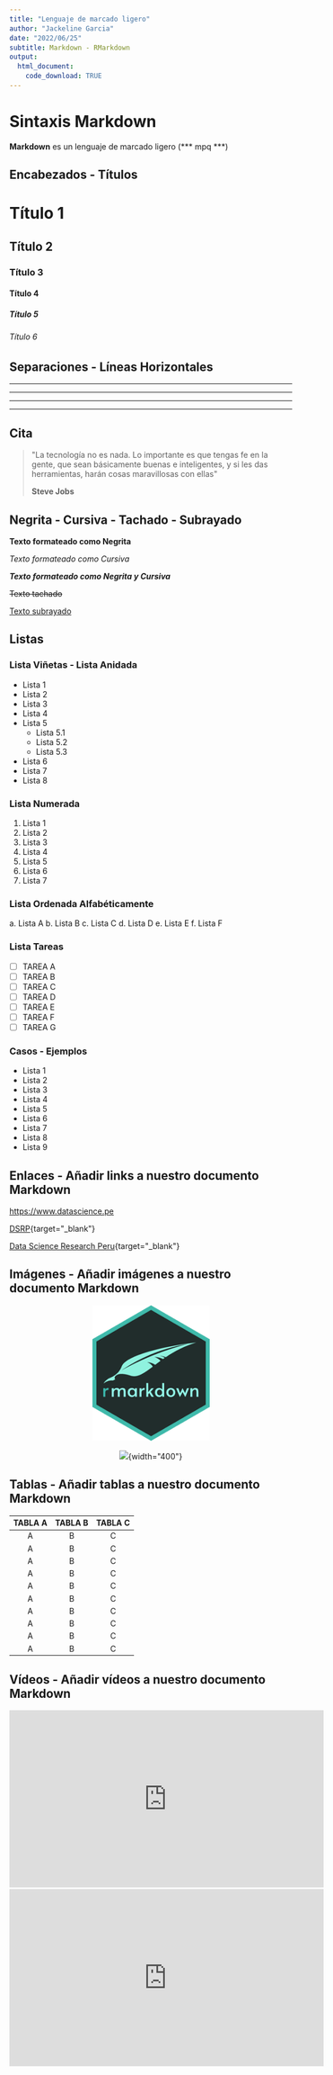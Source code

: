 ```yaml
---
title: "Lenguaje de marcado ligero"
author: "Jackeline Garcia"
date: "2022/06/25"
subtitle: Markdown - RMarkdown
output:
  html_document:
    code_download: TRUE
---
```


<!--Añadir comentarios en nuestro documento Markdown -->

# Sintaxis Markdown

**Markdown** es un lenguaje de marcado ligero (*** mpq ***)

## Encabezados - Títulos

# Título 1

## Título 2

### Título 3

#### Título 4

##### Título 5

###### Título 6


## Separaciones - Líneas Horizontales

------------------------------------------------------------------------

------------------------------------------------------------------------

------------------------------------------------------------------------

------------------------------------------------------------------------

## Cita

> "La tecnología no es nada. Lo importante es que tengas fe en la gente, que sean básicamente buenas e inteligentes, y si les das herramientas, harán cosas maravillosas con ellas"
>
> **Steve Jobs**

## Negrita - Cursiva - Tachado - Subrayado

**Texto formateado como Negrita** 

*Texto formateado como Cursiva*

***Texto formateado como Negrita y Cursiva***

~~Texto tachado~~

<u>Texto subrayado</u> <!--HTML tags-->

## Listas

### Lista Viñetas - Lista Anidada

-   Lista 1
-   Lista 2
-   Lista 3
-   Lista 4
-   Lista 5
    -   Lista 5.1
    -   Lista 5.2
    -   Lista 5.3
-   Lista 6
-   Lista 7
-   Lista 8

### Lista Numerada

1.  Lista 1
2.  Lista 2
3.  Lista 3
4.  Lista 4
5.  Lista 5
6.  Lista 6
7.  Lista 7

### Lista Ordenada Alfabéticamente

a.  Lista A
b.  Lista B
c.  Lista C
d.  Lista D
e.  Lista E
f.  Lista F

### Lista Tareas

-   [ ] TAREA A
-   [ ] TAREA B
-   [ ] TAREA C
-   [ ] TAREA D
-   [ ] TAREA E
-   [ ] TAREA F
-   [ ] TAREA G

### Casos - Ejemplos

-   Lista 1
-   Lista 2
-   Lista 3
-   Lista 4
-   Lista 5
-   Lista 6
-   Lista 7
-   Lista 8
-   Lista 9


## Enlaces - Añadir links a nuestro documento Markdown

<https://www.datascience.pe>

[DSRP](https://www.datascience.pe){target="_blank"}

[Data Science Research Peru](https://www.datascience.pe "Ingresar al DSRP"){target="_blank"}


## Imágenes - Añadir imágenes a nuestro documento Markdown

<!-- HTML Tags -->

<center>

![](Rmarkdown.png)

![](https://d33wubrfki0l68.cloudfront.net/aee91187a9c6811a802ddc524c3271302893a149/a7003/images/bandthree2.png){width="400"}

</center>

## Tablas - Añadir tablas a nuestro documento Markdown

| TABLA A | TABLA B | TABLA C |
|:-------:|:-------:|:-------:|
|    A    |    B    |    C    |
|    A    |    B    |    C    |
|    A    |    B    |    C    |
|    A    |    B    |    C    |
|    A    |    B    |    C    |
|    A    |    B    |    C    |
|    A    |    B    |    C    |
|    A    |    B    |    C    |
|    A    |    B    |    C    |
|    A    |    B    |    C    |


## Vídeos - Añadir vídeos a nuestro documento Markdown

<!-- HTML Tags -->

<center>

<iframe width="560" height="315" src="https://www.youtube.com/embed/Opcq-GDdXX4" frameborder="0" allowfullscreen data-external="1">

</iframe>

</center>

<center>

<iframe width="560" height="315" src="https://www.youtube.com/embed/tE8cgL1P-U0" frameborder="0" allowfullscreen data-external="1">

</iframe>

</center>















































